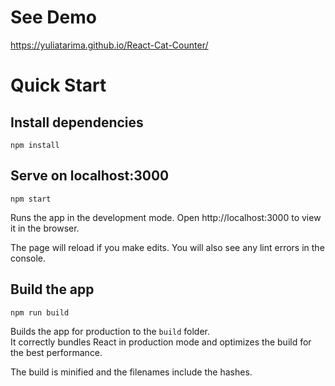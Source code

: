 # See Demo
https://yuliatarima.github.io/React-Cat-Counter/

# Quick Start

## Install dependencies
```
npm install
```
## Serve on localhost:3000
```
npm start
```
Runs the app in the development mode.
Open http://localhost:3000 to view it in the browser.

The page will reload if you make edits.
You will also see any lint errors in the console.


## Build the app
```
npm run build
```
Builds the app for production to the `build` folder.<br />
It correctly bundles React in production mode and optimizes the build for the best performance.

The build is minified and the filenames include the hashes.<br />
